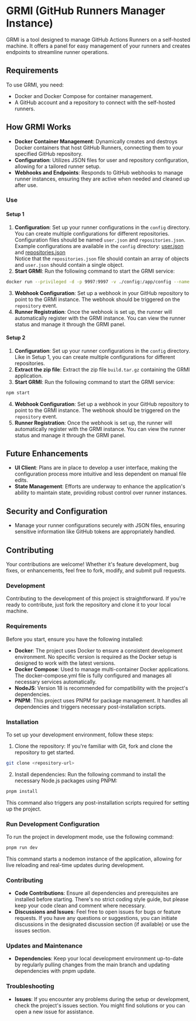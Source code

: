 # GRMI (GitHub Runners Manager Instance)
GRMI is a tool designed to manage GitHub Actions Runners on a self-hosted machine.
It offers a panel for easy management of your runners and creates endpoints to streamline runner operations.

## Requirements
To use GRMI, you need:

- Docker and Docker Compose for container management.
- A GitHub account and a repository to connect with the self-hosted runners.

## How GRMI Works
- **Docker Container Management**: Dynamically creates and destroys Docker containers that host GitHub Runners,
connecting them to your specified GitHub repository.
- **Configuration**: Utilizes JSON files for user and repository configuration, allowing for a tailored runner setup.
- **Webhooks and Endpoints**: Responds to GitHub webhooks to manage runner instances,
ensuring they are active when needed and cleaned up after use.

### Use

#### Setup 1
1. **Configuration**: Set up your runner configurations in the `config` directory.
You can create multiple configurations for different repositories.\
Configuration files should be named `user.json` and `repositories.json`.\
Example configurations are available in the `config` directory:
[user.json](examples/user.json) and [repositories.json](examples/repositories.json)\
Notice that the `repositories.json` file should contain an array of objects and `user.json` should contain a single object.
2. **Start GRMI**: Run the following command to start the GRMI service:
```bash
docker run --privileged -d -p 9997:9997 -v ./config:/app/config --name grmi slordefweb/grmi:latest
```
3. **Webhook Configuration**: Set up a webhook in your GitHub repository to point to the GRMI instance.
The webhook should be triggered on the `repository` event.
4. **Runner Registration**: Once the webhook is set up,
the runner will automatically register with the GRMI instance.
You can view the runner status and manage it through the GRMI panel.

#### Setup 2
1. **Configuration**: Set up your runner configurations in the `config` directory.
Like in Setup 1, you can create multiple configurations for different repositories.
2. **Extract the zip file**: Extract the zip file `build.tar.gz` containing the GRMI application.
3. **Start GRMI**: Run the following command to start the GRMI service:
```bash
npm start
```
4. **Webhook Configuration**: Set up a webhook in your GitHub repository to point to the GRMI instance.
The webhook should be triggered on the `repository` event.
5. **Runner Registration**: Once the webhook is set up, the runner will automatically register with the GRMI instance.
You can view the runner status and manage it through the GRMI panel.

## Future Enhancements
- **UI Client**: Plans are in place to develop a user interface,
making the configuration process more intuitive and less dependent on manual file edits.
- **State Management**: Efforts are underway to enhance the application's ability to maintain state,
providing robust control over runner instances.

## Security and Configuration
- Manage your runner configurations securely with JSON files,
ensuring sensitive information like GitHub tokens are appropriately handled.

## Contributing
Your contributions are welcome! Whether it's feature development, bug fixes, or enhancements,
feel free to fork, modify, and submit pull requests.

### Development
Contributing to the development of this project is straightforward.
If you're ready to contribute, just fork the repository and clone it to your local machine.

### Requirements
Before you start, ensure you have the following installed:

- **Docker**: The project uses Docker to ensure a consistent development environment.
No specific version is required as the Docker setup is designed to work with the latest versions.
- **Docker Compose**:   Used to manage multi-container Docker applications.
The docker-compose.yml file is fully configured and manages all necessary services automatically.
- **NodeJS**: Version 18 is recommended for compatibility with the project's dependencies.
- **PNPM**: This project uses PNPM for package management.
It handles all dependencies and triggers necessary post-installation scripts.

### Installation
To set up your development environment, follow these steps:

1. Clone the repository: If you're familiar with Git, fork and clone the repository to get started.
```bash
git clone <repository-url>
```

2. Install dependencies: Run the following command to install the necessary Node.js packages using PNPM:
```bash
pnpm install
```
This command also triggers any post-installation scripts required for setting up the project.

### Run Development Configuration
To run the project in development mode, use the following command:
```bash
pnpm run dev
```
This command starts a nodemon instance of the application, allowing for live reloading and real-time updates during development.

### Contributing
- **Code Contributions**: Ensure all dependencies and prerequisites are installed before starting.
There's no strict coding style guide, but please keep your code clean and comment where necessary.
- **Discussions and Issues**: Feel free to open issues for bugs or feature requests.
If you have any questions or suggestions, you can initiate discussions in the designated
discussion section (if available) or use the issues section.

### Updates and Maintenance
- **Dependencies**: Keep your local development environment up-to-date by regularly pulling changes
from the main branch and updating dependencies with pnpm update.

### Troubleshooting
- **Issues**: If you encounter any problems during the setup or development, check the project's issues section.
You might find solutions or you can open a new issue for assistance.